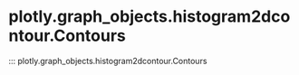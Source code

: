 # plotly.graph_objects.histogram2dcontour.Contours

::: plotly.graph_objects.histogram2dcontour.Contours
